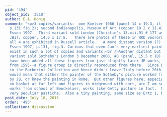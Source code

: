 ```yaml
---
pid: '494'
object_pid: '3518'
author: E.A. Honig
comment: "<p>3 copies/variants:  one Koetser 1966 (panel 14 x 19.3, ill. Essen 1997
  p.131 fig.2); second Indianapolis, Museum of Art (copper 10.2 x 11.4)--exhibited
  Essen 1997.  Third variant sold London (Christie's 13.xii.91 # 177 as circle of
  JBI), copper, 14.6 x 17.8.   There are photos of these in RKD voorordening, and
  all 4 are exhibited in Russell article.   A more distant version (?) is illustrated
  Essen 1997, p.131, fig.3. Curious that even Jan's very earliest painting seems to
  exist in such a lot of copies and variants.<br />Another distant but very curious
  variant sold Sotheby's London 3 December 2008, #8 (panel, 15.5 x 18). To harbor
  have been added all these figures from just slightly later JB works, like Ertz 13
  from 1595--a figure group is directly reproduced from there.  Since Ertz 13 was
  in the Barberini Collection and hence didn't leave Italy before 20th century, that
  would mean that either the painter of the Sotheby's picture worked from a drawing
  by JB, or knew the painting in Rome.  But other figures here, especially woman seated
  on basket at far left and figures in midground with cart, are I am sure taken from
  works from school of Beuckelaer, works like Getty picture in fact.  So this is a
  very peculiar pastiche.  Also a tiny painting, same size as Ertz 1, but on panel.</p>"
post_date: July 18, 2015
order: '493'
collection: discussion
---
```

